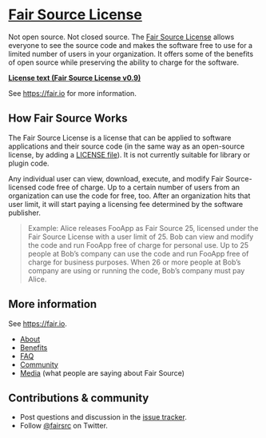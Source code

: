 # [Fair Source License](https://fair.io)

Not open source. Not closed source. The [Fair Source License](https://fair.io) allows
everyone to see the source code and makes the software free to use for
a limited number of users in your organization. It offers some of the
benefits of open source while preserving the ability to charge for the
software.

[**License text (Fair Source License v0.9)**](./fair-source-license-v0.9.txt)

See https://fair.io for more information.


## How Fair Source Works

The Fair Source License is a license that can be applied to software applications and their source code (in the same way as an open-source license, by adding a [LICENSE file](./fair-source-license-v0.9.txt)). It is not currently suitable for library or plugin code.

Any individual user can view, download, execute, and modify Fair Source-licensed code free of charge. Up to a certain number of users from an organization can use the code for free, too. After an organization hits that user limit, it will start paying a licensing fee determined by the software publisher.

> Example: Alice releases FooApp as Fair Source 25, licensed under the Fair Source License with a user limit of 25. Bob can view and modify the code and run FooApp free of charge for personal use. Up to 25 people at Bob’s company can use the code and run FooApp free of charge for business purposes. When 26 or more people at Bob’s company are using or running the code, Bob’s company must pay Alice.


## More information

See https://fair.io.

* [About](https://fair.io/#about)
* [Benefits](https://fair.io/#benefits)
* [FAQ](https://fair.io/#faq)
* [Community](https://fair.io/#community)
* [Media](https://fair.io/#media) (what people are saying about Fair Source)


## Contributions & community

* Post questions and discussion in the
  [issue tracker](https://github.com/fairsource/fairsource/issues).
* Follow [@fairsrc](https://twitter.com/fairsrc) on Twitter.
